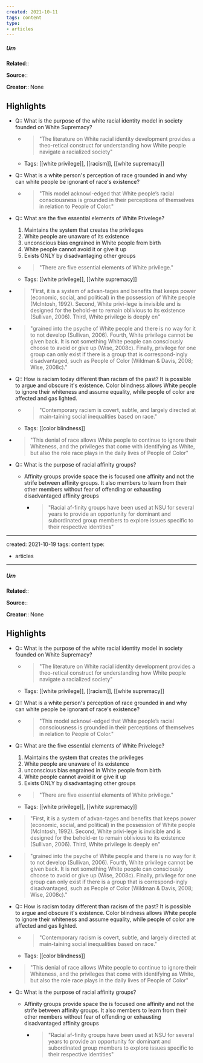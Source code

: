 ```yaml
---
created: 2021-10-11
tags: content
type: 
- articles
---
```

##### Urn

**Related**:: 

**Source**:: 

**Creator**:: None

## Highlights
- Q:: What is the purpose of the white racial identity model in society founded on White Supremacy?
    - > "The literature on White racial identity development provides a theo-retical construct for understanding how White people navigate a racialized society" 
    - Tags: [[white privilege]], [[racism]], [[white supremacy]]

- Q:: What is a white person's perception of race grounded in and why can white people be ignorant of race's existence?
    - > "This model acknowl-edged that White people’s racial consciousness is grounded in their perceptions of themselves in relation to People of Color." 

- Q:: What are the five essential elements of White Privelege?
  1. Maintains the system that creates the privileges
  2. White people are unaware of its existence
  3. unconscious bias engrained in White people from birth
  4. White people cannot avoid it or give it up
  5. Exists ONLY by disadvantaging other groups
    - > "There are five essential elements of White privilege." 
    - Tags: [[white privilege]], [[white supremacy]]

- > "First, it is a system of advan-tages and benefits that keeps power (economic, social, and political) in the possession of White people (McIntosh, 1992). Second, White privi-lege is invisible and is designed for the behold-er to remain oblivious to its existence (Sullivan, 2006). Third, White privilege is deeply en" 

- > "grained into the psyche of White people and there is no way for it to not develop (Sullivan, 2006). Fourth, White privilege cannot be given back. It is not something White people can consciously choose to avoid or give up (Wise, 2008c). Finally, privilege for one group can only exist if there is a group that is correspond-ingly disadvantaged, such as People of Color (Wildman & Davis, 2008; Wise, 2008c)." 

- Q:: How is racism today different than racism of the past?
  It is possible to argue and obscure it's existence. Color blindness allows White people to ignore their whiteness and assume equality, while people of color are affected and gas lighted.
    - > "Contemporary racism is covert, subtle, and largely directed at main-taining social inequalities based on race." 
    - Tags: [[color blindness]]

- > "This denial of race allows White people to continue to ignore their Whiteness, and the privileges that come with identifying as White, but also the role race plays in the daily lives of People of Color" 

- Q:: What is the purpose of racial affinity groups?
  - Affinity groups provide space the is focused one affinity and not the strife between affinity groups. It also members to learn from their other members without fear of offending or exhausting disadvantaged affinity groups
    - > "Racial af-finity groups have been used at NSU for several years to provide an opportunity for dominant and subordinated group members to explore issues specific to their respective identities" 

---
created: 2021-10-19
tags: content
type: 
- articles
---
##### Urn

**Related**:: 

**Source**:: 

**Creator**:: None

## Highlights
- Q:: What is the purpose of the white racial identity model in society founded on White Supremacy?
    - > "The literature on White racial identity development provides a theo-retical construct for understanding how White people navigate a racialized society" 
    - Tags: [[white privilege]], [[racism]], [[white supremacy]]

- Q:: What is a white person's perception of race grounded in and why can white people be ignorant of race's existence?
    - > "This model acknowl-edged that White people’s racial consciousness is grounded in their perceptions of themselves in relation to People of Color." 

- Q:: What are the five essential elements of White Privelege?
  1. Maintains the system that creates the privileges
  2. White people are unaware of its existence
  3. unconscious bias engrained in White people from birth
  4. White people cannot avoid it or give it up
  5. Exists ONLY by disadvantaging other groups
    - > "There are five essential elements of White privilege." 
    - Tags: [[white privilege]], [[white supremacy]]

- > "First, it is a system of advan-tages and benefits that keeps power (economic, social, and political) in the possession of White people (McIntosh, 1992). Second, White privi-lege is invisible and is designed for the behold-er to remain oblivious to its existence (Sullivan, 2006). Third, White privilege is deeply en" 

- > "grained into the psyche of White people and there is no way for it to not develop (Sullivan, 2006). Fourth, White privilege cannot be given back. It is not something White people can consciously choose to avoid or give up (Wise, 2008c). Finally, privilege for one group can only exist if there is a group that is correspond-ingly disadvantaged, such as People of Color (Wildman & Davis, 2008; Wise, 2008c)." 

- Q:: How is racism today different than racism of the past?
  It is possible to argue and obscure it's existence. Color blindness allows White people to ignore their whiteness and assume equality, while people of color are affected and gas lighted.
    - > "Contemporary racism is covert, subtle, and largely directed at main-taining social inequalities based on race." 
    - Tags: [[color blindness]]

- > "This denial of race allows White people to continue to ignore their Whiteness, and the privileges that come with identifying as White, but also the role race plays in the daily lives of People of Color" 

- Q:: What is the purpose of racial affinity groups?
  - Affinity groups provide space the is focused one affinity and not the strife between affinity groups. It also members to learn from their other members without fear of offending or exhausting disadvantaged affinity groups
    - > "Racial af-finity groups have been used at NSU for several years to provide an opportunity for dominant and subordinated group members to explore issues specific to their respective identities" 

